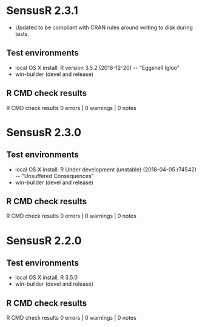 # SensusR 2.3.1
* Updated to be compliant with CRAN rules around writing to disk during tests.

## Test environments
* local OS X install:  R version 3.5.2 (2018-12-20) -- "Eggshell Igloo"
* win-builder (devel and release)

## R CMD check results
R CMD check results
0 errors | 0 warnings | 0 notes

# SensusR 2.3.0

## Test environments
* local OS X install:  R Under development (unstable) (2018-04-05 r74542) -- "Unsuffered Consequences"
* win-builder (devel and release)

## R CMD check results
R CMD check results
0 errors | 0 warnings | 0 notes

# SensusR 2.2.0

## Test environments
* local OS X install, R 3.5.0
* win-builder (devel and release)

## R CMD check results
R CMD check results
0 errors | 0 warnings | 0 notes
